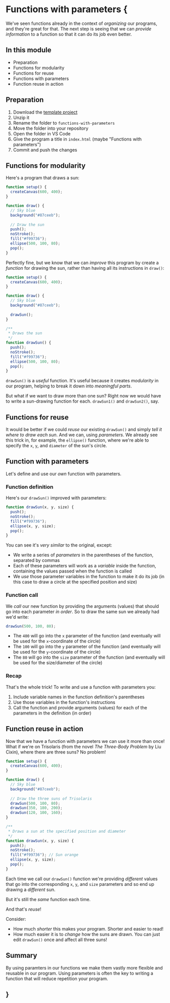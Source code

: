 # Functions with parameters {

We've seen functions already in the context of *organizing* our programs, and they're great for that. The next step is seeing that we can *provide information* to a function so that it can do its job even better.

## In this module

- Preparation
- Functions for modularity
- Functions for reuse
- Functions with parameters
- Function reuse in action

## Preparation

1. Download the [template project](../../templates/template-p5-project.zip)
2. Unzip it
3. Rename the folder to `functions-with-parameters`
4. Move the folder into your repository
5. Open the folder in VS Code
6. Give the program a title in `index.html` (maybe "Functions with parameters")
7. Commit and push the changes

## Functions for modularity

Here's a program that draws a sun:

```javascript
function setup() {
  createCanvas(600, 400);
}

function draw() {
  // Sky blue
  background("#87ceeb");
  
  // Draw the sun
  push();
  noStroke();
  fill("#f99736");
  ellipse(500, 100, 80);
  pop();
}
```

Perfectly fine, but we know that we can *improve* this program by create a *function* for drawing the sun, rather than having all its instructions in `draw()`:

```javascript
function setup() {
  createCanvas(600, 400);
}

function draw() {
  // Sky blue
  background("#87ceeb");
  
  drawSun();
}

/**
 * Draws the sun
 */
function drawSun() {
  push();
  noStroke();
  fill("#f99736");
  ellipse(500, 100, 80);
  pop();
}
```

`drawSun()` is a *useful* function. It's useful because it creates *modularity* in our program, helping to break it down into *meaningful parts*. 

But what if we want to draw more than one sun? Right now we would have to write a sun-drawing function for each. `drawSun1()` and `drawSun2()`, say. 

## Functions for reuse

It would be better if we could *reuse* our existing `drawSun()` and simply *tell it where to draw each sun*. And we can, using *parameters*. We already see this trick in, for example, the `ellipse()` function, where we're able to specify the `x`, `y`, and `diameter` of the sun's circle. 

## Function with parameters

Let's define and use our *own* function with parameters.

### Function definition

Here's our `drawSun()` improved with parameters:

```javascript
function drawSun(x, y, size) {
  push();
  noStroke();
  fill("#f99736");
  ellipse(x, y, size);
  pop();
}
```

You can see it's *very similar* to the original, except:

- We write a series of *parameters* in the parentheses of the function, separated by commas
- Each of these parameters will work as a *variable* inside the function, containing the values passed when the function is called
- We *use* those parameter variables in the function to make it do its job (in this case to draw a circle at the specified position and size)

### Function call

We *call* our new function by providing the arguments (values) that should go into each parameter *in order*. So to draw the same sun we already had we'd write:

```javascript
drawSun(500, 100, 80);
```

- The `400` will go into the `x` parameter of the function (and eventually will be used for the `x`-coordinate of the circle)
- The `100` will go into the `y` parameter of the function (and eventually will be used for the `y`-coordinate of the circle)
- The `80` will go into the `size` parameter of the function (and eventually will be used for the size/diameter of the circle)

### Recap

That's the whole trick! To write and use a function with parameters you:

1. Include variable names in the function definition's parentheses
2. Use those variables in the function's instructions
3. Call the function and provide arguments (values) for each of the parameters in the definition (in order)

## Function reuse in action

Now that we have a function with parameters we can use it more than once! What if we're on Trisolaris (from the novel *The Three-Body Problem* by Liu Cixin), where there are three suns? No problem!

```javascript
function setup() {
  createCanvas(600, 400);
}

function draw() {
  // Sky blue
  background("#87ceeb");
  
  // Draw the three suns of Trisolaris
  drawSun(500, 100, 80);
  drawSun(350, 180, 200);
  drawSun(120, 100, 160);
}

/**
 * Draws a sun at the specified position and diameter
 */
function drawSun(x, y, size) {
  push();
  noStroke();
  fill("#f99736"); // Sun orange
  ellipse(x, y, size);
  pop();
}
```

Each time we call our `drawSun()` function we're providing *different* values that go into the corresponding `x`, `y`, and `size` parameters and so end up drawing a *different* sun. 

But it's still the *same* function each time.

And that's *reuse*! 

Consider:

- How much *shorter* this makes your program. Shorter and easier to read!
- How much easier it is to *change* how the suns are drawn. You can just edit `drawSun()` once and affect all three suns!

## Summary

By using paramters in our functions we make them vastly more flexible and reusable in our program. Using parameters is often the key to writing a function that will reduce repetition your program.

## }